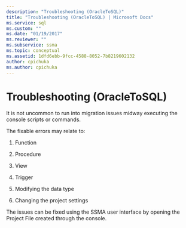 ```yaml
---
description: "Troubleshooting (OracleToSQL)"
title: "Troubleshooting (OracleToSQL) | Microsoft Docs"
ms.service: sql
ms.custom: ""
ms.date: "01/19/2017"
ms.reviewer: ""
ms.subservice: ssma
ms.topic: conceptual
ms.assetid: 1dfd6ebb-9fcc-4588-8052-7b8219602132
author: cpichuka 
ms.author: cpichuka 
---
```

# Troubleshooting (OracleToSQL)
It is not uncommon to run into migration issues midway executing the console scripts or commands.  
  
The fixable errors may relate to:  
  
1.  Function  
  
2.  Procedure  
  
3.  View  
  
4.  Trigger  
  
5.  Modifying the data type  
  
6.  Changing the project settings  
  
The issues can be fixed using the SSMA user interface by opening the Project File created through the console.  
  
